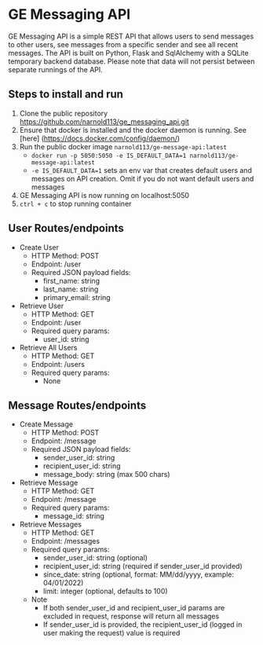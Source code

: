 # GE Messaging API

GE Messaging API is a simple REST API that allows users to send messages to other users, see messages from a specific sender and see all recent messages.
The API is built on Python, Flask and SqlAlchemy with a SQLite temporary backend database. Please note that data will not persist between separate runnings of the API.

## Steps to install and run
1. Clone the public repository https://github.com/narnold113/ge_messaging_api.git
2. Ensure that docker is installed and the docker daemon is running. See [here] (https://docs.docker.com/config/daemon/)
3. Run the public docker image `narnold113/ge-message-api:latest`
	- `docker run -p 5050:5050 -e IS_DEFAULT_DATA=1 narnold113/ge-message-api:latest`
	- `-e IS_DEFAULT_DATA=1` sets an env var that creates default users and messages on API creation. Omit if you do not want default users and messages
4. GE Messaging API is now running on localhost:5050
5. `ctrl + c` to stop running container

## User Routes/endpoints
- Create User
	- HTTP Method: POST
	- Endpoint: /user
	- Required JSON payload fields:
		- first_name: string
		- last_name: string
		- primary_email: string
- Retrieve User
	- HTTP Method: GET
	- Endpoint: /user
	- Required query params:
		- user_id: string
- Retrieve All Users
	- HTTP Method: GET
	- Endpoint: /users
	- Required query params:
		- None
## Message Routes/endpoints
- Create Message
	- HTTP Method: POST
	- Endpoint: /message
	- Required JSON payload fields:
		- sender_user_id: string
		- recipient_user_id: string
		- message_body: string (max 500 chars)
- Retrieve Message
	- HTTP Method: GET
	- Endpoint: /message
	- Required query params:
		- message_id: string
- Retrieve Messages
	- HTTP Method: GET
	- Endpoint: /messages
	- Required query params:
		- sender_user_id: string (optional)
		- recipient_user_id: string (required if sender_user_id provided)
		- since_date: string (optional, format: MM/dd/yyyy, example: 04/01/2022)
		- limit: integer (optional, defaults to 100)
	- Note
		- If both sender_user_id and recipient_user_id params are excluded in request, response will return all messages
		- If sender_user_id is provided, the recipient_user_id (logged in user making the request) value is required